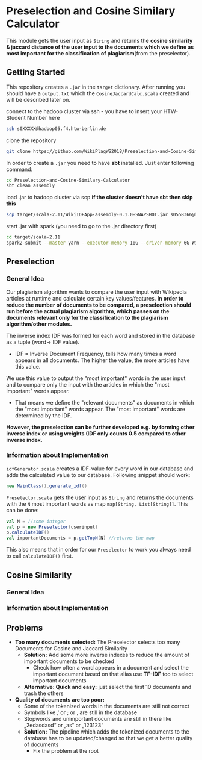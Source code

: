 # Preselection and Cosine Similary Calculator
This module gets the user input as ```String``` and returns the **cosine similarity & jaccard distance of the user input to the documents which we define as most important for the classification of plagiarism**(from the preselector).

## Getting Started
This repository creates a ```.jar``` in the ```target``` dictionary. After running you should have a ```output.txt``` which the ```CosineJaccardCalc.scala``` created and will be described later on.

connect to the hadoop cluster via ssh - you have to insert your HTW-Student Number here
```bash
ssh s0XXXXX@hadoop05.f4.htw-berlin.de
```

clone the repository
```bash
git clone https://github.com/WikiPlagWS2018/Preselection-and-Cosine-Similary-Calculator.git
```

In order to create a ```.jar``` you need to have **sbt** installed. Just enter following command:
```bash
cd Preselection-and-Cosine-Similary-Calculator
sbt clean assembly
```

load .jar to hadoop cluster via scp **if the cluster doesn't have sbt then skip this**
```bash
scp target/scala-2.11/WikiIDFApp-assembly-0.1.0-SNAPSHOT.jar s0558366@hadoop05.f4.htw-berlin.de:~
```

start .jar with spark (you need to go to the .jar directory first)
```bash
cd target/scala-2.11
spark2-submit --master yarn --executor-memory 10G --driver-memory 6G WikiIDFApp-assembly-0.1.0-SNAPSHOT.jar > std_out.out 2> std_err.err &
```
  
## Preselection
### General Idea
Our plagiarism algorithm wants to compare the user input with Wikipedia articles at runtime and calculate certain key values/features. **In order to reduce the number of documents to be compared, a preselection should run before the actual plagiarism algorithm, which passes on the documents relevant only for the classification to the plagiarism algorithm/other modules.**

The inverse index IDF was formed for each word and stored in the database as a tuple (word-> IDF value).
- IDF = Inverse Document Frequency, tells how many times a word appears in all documents. The higher the value, the more articles have this value.

We use this value to output the "most important" words in the user input and to compare only the input with the articles in which the "most important" words appear.
- That means we define the "relevant documents" as documents in which the "most important" words appear. The "most important" words are determined by the IDF.

**However, the preselection can be further developed e.g. by forming other inverse index or using weights (IDF only counts 0.5 compared to other inverse index.**

### Information about Implementation
```idfGenerator.scala``` creates a IDF-value for every word in our database and adds the calculated value to our database. Following snippet should work:

```scala
new MainClass().generate_idf()
```

```Preselector.scala``` gets the user input as ```String``` and returns the documents with the ```N``` most important words as map ```map[String, List[String]]```. This can be done:
```scala
val N = //some integer
val p = new Preselector(userinput)
p.calculateIDF()
val importantDocuments = p.getTopN(N) //returns the map
```
This also means that in order for our ```Preselector``` to work you always need to call ```calculateIDF()``` first.

## Cosine Similarity
### General Idea

### Information about Implementation

## Problems
- **Too many documents selected:** The Preselector selects too many Documents for Cosine and Jaccard Similarity
  - **Solution:** Add  some more inverse indexes to reduce the amount of important documents to be checked
    - Check how often a word appears in a document and select the important document based on that alias use **TF-IDF** too to select important documents
  - **Alternative: Quick and easy:** just select the first 10 documents and trash the others
- **Quality of documents are too poor:** 
  - Some of the tokenized words in the documents are still not correct
  - Symbols like ‚‘ or ; or , are still in the database  
  - Stopwords and unimportant documents are still in there like „2edasdasd“ or „as“ or „123123“
  - **Solution:** The pipeline which adds the tokenized documents to the database has to be updated/changed so that we get a better quality of documents
    - Fix the problem at the root

